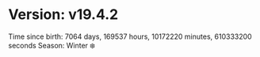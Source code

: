 # Version: v19.4.2
Time since birth: 7064 days, 169537 hours, 10172220 minutes, 610333200 seconds
Season: Winter ❄️
